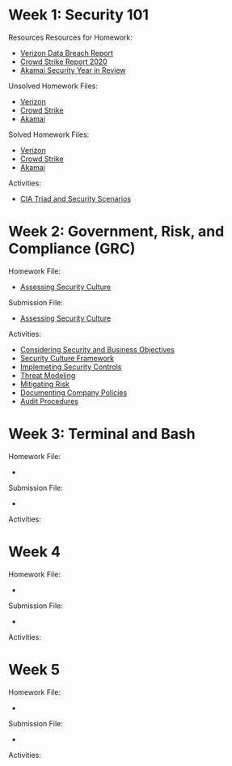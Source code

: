 # Week 1: Security 101

Resources Resources for Homework:

  - [Verizon Data Breach Report](https://github.com/naseebahikram/Sample-Work/blob/main/Homework/01-Security%20101/Resources/Verizon_DataBreachReport.pdf)
  - [Crowd Strike Report 2020](https://github.com/naseebahikram/Sample-Work/blob/main/Homework/01-Security%20101/Resources/CrowdstrikeReport2021GTR.pdf)
  - [Akamai Security Year in Review](https://github.com/naseebahikram/Sample-Work/blob/main/Homework/01-Security%20101/Resources/Akamai_Security_Year_in_Review_2020.pdf)

Unsolved Homework Files:

  - [Verizon](https://github.com/naseebahikram/Sample-Work/blob/main/Homework/01-Security%20101/Unsolved/Verizon%20Questions.md)
  - [Crowd Strike](https://github.com/naseebahikram/Sample-Work/blob/main/Homework/01-Security%20101/Unsolved/Crowd%20Strike%20Questions.md)
  - [Akamai](https://github.com/naseebahikram/Sample-Work/blob/main/Homework/01-Security%20101/Unsolved/Akamai%20Security%20Questions.md)
  
Solved Homework Files:

  - [Verizon](https://github.com/naseebahikram/Sample-Work/blob/main/Homework/01-Security%20101/Solved/Verizon%20Data%20Breaches%20Investigation%20Report%20Submission.md)
  - [Crowd Strike](https://github.com/naseebahikram/Sample-Work/blob/main/Homework/01-Security%20101/Solved/Crowdstrike%202021%20Global%20Threat%20Report%20Submission.md)
  - [Akamai](https://github.com/naseebahikram/Sample-Work/blob/main/Homework/01-Security%20101/Solved/Akamai%20Security%20Year%20in%20Review%202020%20Submission.md)

Activities:

  - [CIA Triad and Security Scenarios](https://github.com/naseebahikram/Sample-Work/blob/main/Activities/01-Security%20101/CIA%20Triad%20and%20Security%20Scenarios.md)
# Week 2: Government, Risk, and Compliance (GRC)

Homework File:

  - [Assessing Security Culture](https://github.com/naseebahikram/Sample-Work/blob/main/Homework/02-GRC/Unsolved/Unit%202%20Homework%20Unsolved.md)

Submission File:

  - [Assessing Security Culture](https://github.com/naseebahikram/Sample-Work/blob/main/Homework/02-GRC/Solved/Unit%202%20Homework.md)

Activities:

  - [Considering Security and Business Objectives](https://github.com/naseebahikram/Sample-Work/blob/main/Activities/02-GRC/Considering%20Security%20and%20Business%20Objectives.md)
  - [Security Culture Framework](https://github.com/naseebahikram/Sample-Work/blob/main/Activities/02-GRC/Security%20Culture%20Framework.md)
  - [Implemeting Security Controls](https://github.com/naseebahikram/Sample-Work/blob/main/Activities/02-GRC/Implementing%20Security%20Controls.md)
  - [Threat Modeling](https://github.com/naseebahikram/Sample-Work/blob/main/Activities/02-GRC/Threat%20Modeling%20Steps%201%20-%204.md)
  - [Mitigating Risk](https://github.com/naseebahikram/Sample-Work/blob/main/Activities/02-GRC/Threat%20Modeling%20Mitigating%20Risk.md)
  - [Documenting Company Policies](https://github.com/naseebahikram/Sample-Work/blob/main/Activities/02-GRC/Documenting%20Company%20Policies.md)
  - [Audit Procedures](https://github.com/naseebahikram/Sample-Work/blob/main/Activities/02-GRC/Audit%20Procedures.md)
# Week 3: Terminal and Bash

Homework File:

  - 

Submission File:

  - 

Activities:

# Week 4

Homework File:

  - 

Submission File:

  - 

Activities:

# Week 5

Homework File:

  - 

Submission File:

  - 

Activities: